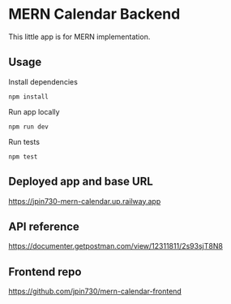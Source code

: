 # MERN Calendar Backend

This little app is for MERN implementation.

## Usage

Install dependencies

```
npm install
```

Run app locally

```
npm run dev
```

Run tests

```
npm test
```

## Deployed app and base URL

https://jpin730-mern-calendar.up.railway.app

## API reference

https://documenter.getpostman.com/view/12311811/2s93sjT8N8

## Frontend repo

https://github.com/jpin730/mern-calendar-frontend

